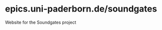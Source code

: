 epics.uni-paderborn.de/soundgates
===============================

Website for the Soundgates project

